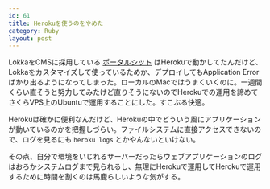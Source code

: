 ```yaml
---
id: 61
title: Herokuを使うのをやめた
category: Ruby
layout: post
---
```


LokkaをCMSに採用している [ポータルシット](http://www.portalshit.net) はHerokuで動かしてたんだけど、Lokkaをカスタマイズして使っているためか、デプロイしてもApplication Errorばかり出るようになってしまった。ローカルのMacではうまくいくのに。一週間くらい直そうと努力してみたけど直りそうにないのでHerokuでの運用を諦めてさくらVPS上のUbuntuで運用することにした。すこぶる快適。

Herokuは確かに便利なんだけど、Herokuの中でどういう風にアプリケーションが動いているのかを把握しづらい。ファイルシステムに直接アクセスできないので、ログを見るにも `heroku logs` とかやんないといけない。

その点、自分で環境をいじれるサーバーだったらウェブアプリケーションのログはおろかシステムログまで見られるし、無理にHerokuで運用してHerokuで運用するために時間を割くのは馬鹿らしいような気がする。
